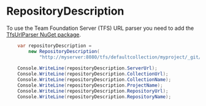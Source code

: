 # RepositoryDescription

To use the Team Foundation Server (TFS) URL parser you need to add the [TfsUrlParser NuGet package](https://www.nuget.org/packages/TfsUrlParser/).

```csharp
    var repositoryDescription =
        new RepositoryDescription(
            "http://myserver:8080/tfs/defaultcollection/myproject/_git/myrepository");
    
    Console.WriteLine(repositoryDescription.ServerUrl);
    Console.WriteLine(repositoryDescription.CollectionUrl);
    Console.WriteLine(repositoryDescription.CollectionName);
    Console.WriteLine(repositoryDescription.ProjectName);
    Console.WriteLine(repositoryDescription.RepositoryUrl);
    Console.WriteLine(repositoryDescription.RepositoryName);
```
